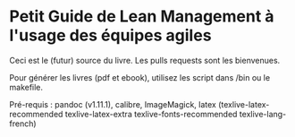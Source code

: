 # Petit Guide de Lean Management à l'usage des équipes agiles

Ceci est le (futur) source du livre. Les pulls requests sont les bienvenues.

Pour générer les livres (pdf et ebook), utilisez les script dans /bin ou le makefile.

Pré-requis : pandoc (v1.11.1), calibre, ImageMagick, latex (texlive-latex-recommended texlive-latex-extra texlive-fonts-recommended texlive-lang-french)
